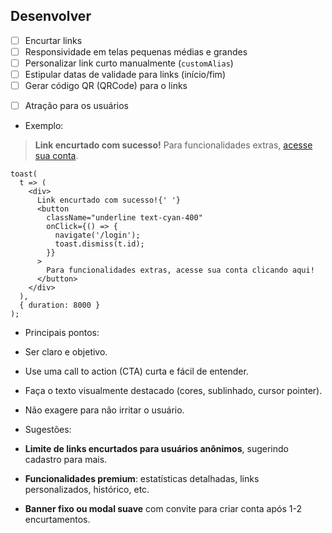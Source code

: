 ## Desenvolver

- [ ] Encurtar links
- [ ] Responsividade em telas pequenas médias e grandes
- [ ] Personalizar link curto manualmente (`customAlias`)
- [ ] Estipular datas de validade para links (início/fim)
- [ ] Gerar código QR (QRCode) para o links
<!-- ! - [ ] Painel para criação de landigpages (Não faço ideia de como fazer. Mas eu acho que bastaria criar varios templates com handlebars por exemplo e permitir personalização?) -->
- [ ] Atração para os usuários

- Exemplo:

> **Link encurtado com sucesso!** Para funcionalidades extras, [acesse sua conta](#).

```tsx
toast(
  t => (
    <div>
      Link encurtado com sucesso!{' '}
      <button
        className="underline text-cyan-400"
        onClick={() => {
          navigate('/login');
          toast.dismiss(t.id);
        }}
      >
        Para funcionalidades extras, acesse sua conta clicando aqui!
      </button>
    </div>
  ),
  { duration: 8000 }
);
```

- Principais pontos:

- Ser claro e objetivo.
- Use uma call to action (CTA) curta e fácil de entender.
- Faça o texto visualmente destacado (cores, sublinhado, cursor pointer).
- Não exagere para não irritar o usuário.

- Sugestões:

- **Limite de links encurtados para usuários anônimos**, sugerindo cadastro para mais.
- **Funcionalidades premium**: estatísticas detalhadas, links personalizados, histórico, etc.
- **Banner fixo ou modal suave** com convite para criar conta após 1-2 encurtamentos.